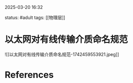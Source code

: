 2025-03-20    16:32

status: #adult 
tags: [[物理层]]


# 以太网对有线传输介质命名规范

![[以太网对有线传输介质命名规范-1742459553921.jpeg]]


# References
